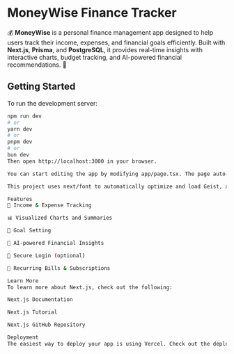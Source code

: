 # MoneyWise Finance Tracker

💰 **MoneyWise** is a personal finance management app designed to help users track their income, expenses, and financial goals efficiently. Built with **Next.js**, **Prisma**, and **PostgreSQL**, it provides real-time insights with interactive charts, budget tracking, and AI-powered financial recommendations. 🚀

## Getting Started

To run the development server:

```bash
npm run dev
# or
yarn dev
# or
pnpm dev
# or
bun dev
Then open http://localhost:3000 in your browser.

You can start editing the app by modifying app/page.tsx. The page auto-updates as you save the file.

This project uses next/font to automatically optimize and load Geist, a new font family for Vercel.

Features
🔎 Income & Expense Tracking

📊 Visualized Charts and Summaries

🎯 Goal Setting

🧠 AI-powered Financial Insights

🔐 Secure Login (optional)

🔄 Recurring Bills & Subscriptions

Learn More
To learn more about Next.js, check out the following:

Next.js Documentation

Next.js Tutorial

Next.js GitHub Repository

Deployment
The easiest way to deploy your app is using Vercel. Check out the deployment docs.
